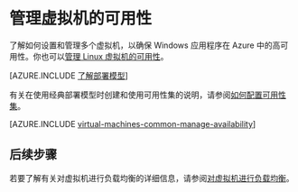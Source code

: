 <properties
	pageTitle="管理 Windows VM 的可用性 | Azure"
	description="了解如何使用多个虚拟机来确保 Windows 应用程序在 Azure 中的高可用性"
	services="virtual-machines-windows"
	documentationCenter=""
	authors="cynthn"
	manager="timlt"
	editor="tysonn"
	tags="azure-resource-manager,azure-service-management"/>

<tags
	ms.service="virtual-machines-windows"
	ms.workload="infrastructure-services"
	ms.tgt_pltfrm="vm-windows"
	ms.devlang="na"
	ms.topic="article"
	ms.date="09/27/2016"
	wacn.date="07/11/2016"
	ms.author="cynthn"/>

# 管理虚拟机的可用性

了解如何设置和管理多个虚拟机，以确保 Windows 应用程序在 Azure 中的高可用性。你也可以[管理 Linux 虚拟机的可用性](/documentation/articles/virtual-machines-linux-manage-availability/)。

[AZURE.INCLUDE [了解部署模型](../../includes/learn-about-deployment-models-both-include.md)]

有关在使用经典部署模型时创建和使用可用性集的说明，请参阅[如何配置可用性集](/documentation/articles/virtual-machines-windows-classic-configure-availability/)。

[AZURE.INCLUDE [virtual-machines-common-manage-availability](../../includes/virtual-machines-common-manage-availability.md)]

## 后续步骤

若要了解有关对虚拟机进行负载均衡的详细信息，请参阅[对虚拟机进行负载均衡](/documentation/articles/virtual-machines-windows-load-balance/)。
<!---HONumber=Mooncake_0704_2016-->